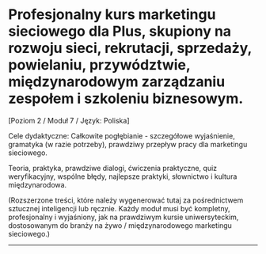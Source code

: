 # Profesjonalny kurs marketingu sieciowego dla Plus, skupiony na rozwoju sieci, rekrutacji, sprzedaży, powielaniu, przywództwie, międzynarodowym zarządzaniu zespołem i szkoleniu biznesowym.


[Poziom 2 / Moduł 7 / Język: Poliska]

Cele dydaktyczne: Całkowite pogłębianie - szczegółowe wyjaśnienie, gramatyka (w razie potrzeby), prawdziwy przepływ pracy dla marketingu sieciowego.

Teoria, praktyka, prawdziwe dialogi, ćwiczenia praktyczne, quiz weryfikacyjny, wspólne błędy, najlepsze praktyki, słownictwo i kultura międzynarodowa.


(Rozszerzone treści, które należy wygenerować tutaj za pośrednictwem sztucznej inteligencji lub ręcznie. Każdy moduł musi być kompletny, profesjonalny i wyjaśniony, jak na prawdziwym kursie uniwersyteckim, dostosowanym do branży na żywo / międzynarodowego marketingu sieciowego.)

---
